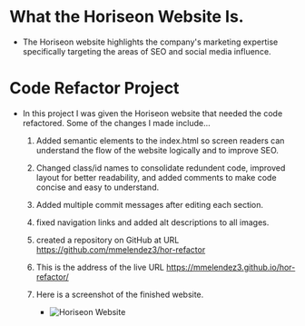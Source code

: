 # What the Horiseon Website Is.

- The Horiseon website highlights the company's marketing expertise specifically targeting the areas of SEO and social media influence.

# Code Refactor Project

- In this project I was given the Horiseon website that needed the code refactored.  Some of the changes I made include...

    1. Added semantic elements to the index.html so screen readers can understand the flow of the website logically and to improve SEO.

    2. Changed class/id names to consolidate redundent code, improved layout for better readability, and added comments to make code concise and easy to understand.

    3. Added multiple commit messages after editing each section.

    4. fixed navigation links and added alt descriptions to all images.

    5. created a repository on GitHub at URL https://github.com/mmelendez3/hor-refactor
    
    6. This is the address of the live URL https://mmelendez3.github.io/hor-refactor/

    7. Here is a screenshot of the finished website.

        - ![](./assets/images/screenshot-of-horiseon.png "Horiseon Website")